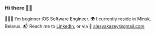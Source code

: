 ### Hi there 👋🏼

👩🏻‍💻 I’m beginner iOS Software Engineer.
🌍 I currently reside in Minsk, Belarus.
📬 Reach me to [LinkedIn](https://www.linkedin.com/in/alesya-kazei), or via 📨 alesyakazey@gmail.com
